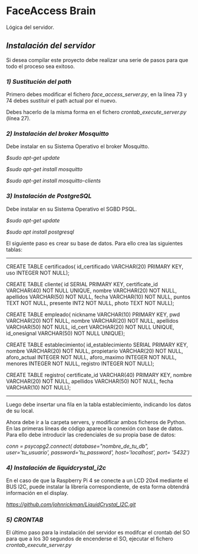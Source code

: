 # FaceAccess Brain

Lógica del servidor.



## *Instalación del servidor*

Si desea compilar este proyecto debe realizar una serie de pasos para que todo el proceso sea exitoso.

### *1) Sustitución del path*

Primero debes modificar el fichero *face_access_server.py*, en la línea 73 y 74 debes sustituir el path actual por el nuevo.

Debes hacerlo de la misma forma en el fichero *crontab_execute_server.py* (línea 27).

### *2) Instalación del broker Mosquitto*

Debe instalar en su Sistema Operativo el broker Mosquitto.

*$sudo apt-get update*

*$sudo apt-get install mosquitto*

*$sudo apt-get install mosquitto-clients*

### *3) Instalación de PostgreSQL*

Debe instalar en su Sistema Operativo el SGBD PSQL.

*$sudo apt-get update*

*$sudo apt install postgresql*

El siguiente paso es crear su base de datos. Para ello crea las siguientes tablas:

----------------------------------------------------

CREATE TABLE certificados(
    id_certificado VARCHAR(20) PRIMARY KEY,
    uso INTEGER NOT NULL);

CREATE TABLE cliente(
    id SERIAL PRIMARY KEY,
    certificate_id VARCHAR(40) NOT NULL UNIQUE,
    nombre VARCHAR(20) NOT NULL,
    apellidos VARCHAR(50) NOT NULL,
    fecha VARCHAR(10) NOT NULL,
    puntos TEXT NOT NULL,
    presente INT2 NOT NULL,
    photo TEXT NOT NULL);
    
CREATE TABLE empleado(
    nickname VARCHAR(10) PRIMARY KEY,
    pwd VARCHAR(20) NOT NULL,
    nombre VARCHAR(20) NOT NULL,
    apellidos VARCHAR(50) NOT NULL,
    id_cert VARCHAR(20) NOT NULL UNIQUE,
    id_onesignal VARCHAR(50) NOT NULL UNIQUE);

CREATE TABLE establecimiento(
    id_establecimiento SERIAL PRIMARY KEY,
    nombre VARCHAR(20) NOT NULL,
    propietario VARCHAR(20) NOT NULL,
    aforo_actual INTEGER NOT NULL,
    aforo_maximo INTEGER NOT NULL,
    menores INTEGER NOT NULL,
    registro INTEGER NOT NULL);

CREATE TABLE registro(
    certificate_id VARCHAR(40) PRIMARY KEY,
    nombre VARCHAR(20) NOT NULL,
    apellidos VARCHAR(50) NOT NULL,
    fecha VARCHAR(10) NOT NULL);

----------------------------------------------------

Luego debe insertar una fila en la tabla establecimiento, indicando los datos de su local.

Ahora debe ir a la carpeta servers, y modificar ambos ficheros de Python. En las primeras líneas de código aparece la conexión con base de datos. Para ello debe introducir las credenciales de su propia base de datos:

*conn = psycopg2.connect( database="nombre_de_tu_db", user='tu_usuario', password='tu_password', host='localhost', port= '5432')*

### *4) Instalación de liquidcrystal_i2c*

En el caso de que la Raspberry Pi 4 se conecte a un LCD 20x4 mediante el BUS I2C, puede instalar la librería correspondiente, de esta forma obtendrá información en el display.

*https://github.com/johnrickman/LiquidCrystal_I2C.git*


### *5) CRONTAB*

El último paso para la instalación del servidor es modifcar el crontab del SO para que a los 30 segundos de encenderse el SO, ejecutar el fichero *crontab_execute_server.py*
